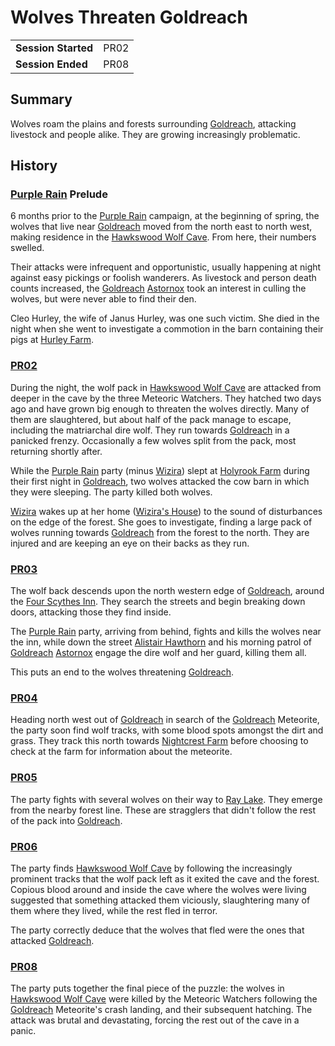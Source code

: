 # Wolves Threaten Goldreach

|||
| --- | --- |
| **Session Started** | PR02 | storyline.2
| **Session Ended** | PR08 |

## Summary

Wolves roam the plains and forests surrounding [Goldreach](../../../astarus/civilisations/kingdom-of-astor/settlements/goldreach/README.md), attacking livestock and people alike. They are growing increasingly problematic.

## History

### [Purple Rain](../purple-rain.md) Prelude

6 months prior to the [Purple Rain](../purple-rain.md) campaign, at the beginning of spring, the wolves that live near [Goldreach](../../../astarus/civilisations/kingdom-of-astor/settlements/goldreach/README.md) moved from the north east to north west, making residence in the [Hawkswood Wolf Cave](../../../astarus/civilisations/kingdom-of-astor/settlements/goldreach/places/hawkswood-wolf-cave.md). From here, their numbers swelled.

Their attacks were infrequent and opportunistic, usually happening at night against easy pickings or foolish wanderers. As livestock and person death counts increased, the [Goldreach](../../../astarus/civilisations/kingdom-of-astor/settlements/goldreach/README.md) [Astornox](../../../astarus/civilisations/kingdom-of-astor/organisations/astornox/astornox.md) took an interest in culling the wolves, but were never able to find their den.

Cleo Hurley, the wife of Janus Hurley, was one such victim. She died in the night when she went to investigate a commotion in the barn containing their pigs at [Hurley Farm](../../../astarus/civilisations/kingdom-of-astor/settlements/goldreach/places/hurley-farm.md).

### [PR02](../sessions/PR02.md)

During the night, the wolf pack in [Hawkswood Wolf Cave](../../../astarus/civilisations/kingdom-of-astor/settlements/goldreach/places/hawkswood-wolf-cave.md) are attacked from deeper in the cave by the three Meteoric Watchers. They hatched two days ago and have grown big enough to threaten the wolves directly. Many of them are slaughtered, but about half of the pack manage to escape, including the matriarchal dire wolf. They run towards [Goldreach](../../../astarus/civilisations/kingdom-of-astor/settlements/goldreach/README.md) in a panicked frenzy. Occasionally a few wolves split from the pack, most returning shortly after.

While the [Purple Rain](../purple-rain.md) party (minus [Wizira](../../../astarus/people/wizira.md)) slept at [Holyrook Farm](../../../astarus/civilisations/kingdom-of-astor/settlements/goldreach/places/holyrook-farm.md) during their first night in [Goldreach](../../../astarus/civilisations/kingdom-of-astor/settlements/goldreach/README.md), two wolves attacked the cow barn in which they were sleeping. The party killed both wolves.

[Wizira](../../../astarus/people/wizira.md) wakes up at her home ([Wizira's House](../../../astarus/civilisations/kingdom-of-astor/settlements/goldreach/places/wiziras-house.md)) to the sound of disturbances on the edge of the forest. She goes to investigate, finding a large pack of wolves running towards [Goldreach](../../../astarus/civilisations/kingdom-of-astor/settlements/goldreach/README.md) from the forest to the north. They are injured and are keeping an eye on their backs as they run.

### [PR03](../sessions/PR03.md)

The wolf back descends upon the north western edge of [Goldreach](../../../astarus/civilisations/kingdom-of-astor/settlements/goldreach/README.md), around the [Four Scythes Inn](../../../astarus/civilisations/kingdom-of-astor/settlements/goldreach/places/four-scythes-inn.md). They search the streets and begin breaking down doors, attacking those they find inside.

The [Purple Rain](../purple-rain.md) party, arriving from behind, fights and kills the wolves near the inn, while down the street [Alistair Hawthorn](../../../astarus/people/alistair-hawthorn.md) and his morning patrol of [Goldreach](../../../astarus/civilisations/kingdom-of-astor/settlements/goldreach/README.md) [Astornox](../../../astarus/civilisations/kingdom-of-astor/organisations/astornox/astornox.md) engage the dire wolf and her guard, killing them all.

This puts an end to the wolves threatening [Goldreach](../../../astarus/civilisations/kingdom-of-astor/settlements/goldreach/README.md).

### [PR04](../sessions/PR04.md)

Heading north west out of [Goldreach](../../../astarus/civilisations/kingdom-of-astor/settlements/goldreach/README.md) in search of the [Goldreach](../../../astarus/civilisations/kingdom-of-astor/settlements/goldreach/README.md) Meteorite, the party soon find wolf tracks, with some blood spots amongst the dirt and grass. They track this north towards [Nightcrest Farm](../../../astarus/civilisations/kingdom-of-astor/settlements/goldreach/places/nightcrest-farm.md) before choosing to check at the farm for information about the meteorite.

### [PR05](../sessions/PR05.md)

The party fights with several wolves on their way to [Ray Lake](../../../astarus/civilisations/kingdom-of-astor/settlements/goldreach/places/ray-lake.md). They emerge from the nearby forest line. These are stragglers that didn't follow the rest of the pack into [Goldreach](../../../astarus/civilisations/kingdom-of-astor/settlements/goldreach/README.md).

### [PR06](../sessions/PR06.md)

The party finds [Hawkswood Wolf Cave](../../../astarus/civilisations/kingdom-of-astor/settlements/goldreach/places/hawkswood-wolf-cave.md) by following the increasingly prominent tracks that the wolf pack left as it exited the cave and the forest. Copious blood around and inside the cave where the wolves were living suggested that something attacked them viciously, slaughtering many of them where they lived, while the rest fled in terror.

The party correctly deduce that the wolves that fled were the ones that attacked [Goldreach](../../../astarus/civilisations/kingdom-of-astor/settlements/goldreach/README.md).

### [PR08](../sessions/PR08.md)

The party puts together the final piece of the puzzle: the wolves in [Hawkswood Wolf Cave](../../../astarus/civilisations/kingdom-of-astor/settlements/goldreach/places/hawkswood-wolf-cave.md) were killed by the Meteoric Watchers following the [Goldreach](../../../astarus/civilisations/kingdom-of-astor/settlements/goldreach/README.md) Meteorite's crash landing, and their subsequent hatching. The attack was brutal and devastating, forcing the rest out of the cave in a panic.
